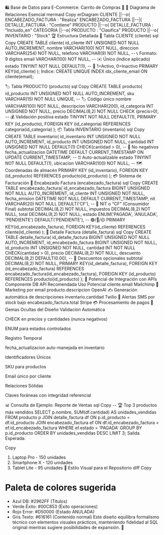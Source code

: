 🛍️ Base de Datos para E-Commerce: Carrito de Compras 🛒
📌 Diagrama de Relaciones Esencial
mermaid
Copy
erDiagram
    CLIENTE ||--o{ ENCABEZADO_FACTURA : "Realiza"
    ENCABEZADO_FACTURA ||--|{ DETALLE_FACTURA : "Contiene"
    PRODUCTO ||--o{ DETALLE_FACTURA : "Incluido_en"
    CATEGORIA ||--o{ PRODUCTO : "Clasifica"
    PRODUCTO ||--o{ INVENTARIO : "Stock"
🏆 Estructura Detallada
👥 Tabla CLIENTE (cliente)
sql
Copy
CREATE TABLE cliente(
    id_cliente INT UNSIGNED NOT NULL AUTO_INCREMENT,
    nombre VARCHAR(100) NOT NULL,
    direccion VARCHAR(254) NOT NULL,
    telefono VARCHAR(9) NOT NULL,  -- 📞 Formato: 9 dígitos
    email VARCHAR(100) NOT NULL,   -- ✉️ Único (índice aplicado)
    estado TINYINT NOT NULL DEFAULT(1),  -- 🔘 1=Activo, 0=Inactivo
    PRIMARY KEY(id_cliente)
);
Índice: CREATE UNIQUE INDEX idx_cliente_email ON cliente(email);

🏷️ Tabla PRODUCTO (producto)
sql
Copy
CREATE TABLE producto(
    id_producto INT UNSIGNED NOT NULL AUTO_INCREMENT,
    sku VARCHAR(15) NOT NULL UNIQUE,  -- 🏷️ Código único
    nombre VARCHAR(100) NOT NULL,
    descripcion VARCHAR(200),
    id_categoria INT UNSIGNED NOT NULL,
    precio DECIMAL(8,2) NOT NULL CHECK (precio>0),  -- 💰 Validación positiva
    estado TINYINT NOT NULL DEFAULT(1),
    PRIMARY KEY (id_producto),
    FOREIGN KEY (id_categoria) REFERENCES categoria(id_categoria)
);
📦 Tabla INVENTARIO (inventario)
sql
Copy
CREATE TABLE inventario(
    id_inventario INT UNSIGNED NOT NULL AUTO_INCREMENT,
    id_producto INT UNSIGNED NOT NULL,
    cantidad INT UNSIGNED NOT NULL DEFAULT(1) CHECK(cantidad > 0),  -- 🚫 No negativos
    fecha_actualizacion DATETIME DEFAULT CURRENT_TIMESTAMP 
        ON UPDATE CURRENT_TIMESTAMP,  -- ⏰ Auto-actualizable
    estado TINYINT NOT NULL DEFAULT(1),
    ubicacion VARCHAR(100) NOT NULL,  -- 🗺️ Coordenadas de almacén
    PRIMARY KEY (id_inventario),
    FOREIGN KEY (id_producto) REFERENCES producto(id_producto)
);
💳 Sistema de Facturación
📜 Encabezado Factura (encabezado_factura)
sql
Copy
CREATE TABLE encabezado_factura(
    id_encabezado_factura BIGINT UNSIGNED NOT NULL AUTO_INCREMENT,
    id_cliente INT UNSIGNED NOT NULL,
    fecha_emision DATETIME NOT NULL DEFAULT CURRENT_TIMESTAMP,
    nit VARCHAR(20) NOT NULL DEFAULT('CF'),  -- 🏢 NIT o "CF" (Consumidor Final)
    subtotal DECIMAL(8,2) NOT NULL,
    impuestos DECIMAL(8,2) NOT NULL,
    total DECIMAL(8,2) NOT NULL,
    estado ENUM('PAGADA', 'ANULADA', 'PENDIENTE') DEFAULT('PENDIENTE'),  -- 🟢/🔴/🟡
    PRIMARY KEY(id_encabezado_factura),
    FOREIGN KEY(id_cliente) REFERENCES cliente(id_cliente)
);
📝 Detalle Factura (detalle_factura)
sql
Copy
CREATE TABLE detalle_factura(
    id_detalle_factura BIGINT UNSIGNED NOT NULL AUTO_INCREMENT,
    id_encabezado_factura BIGINT UNSIGNED NOT NULL,
    id_producto INT UNSIGNED NOT NULL,
    cantidad INT NOT NULL CHECK(cantidad > 0),
    precio DECIMAL(8,2) NOT NULL,
    descuento DECIMAL(8,2) DEFAULT(0.00),  -- 🎁 Descuentos opcionales
    subtotal DECIMAL(8,2) NOT NULL,
    PRIMARY KEY(id_detalle_factura),
    FOREIGN KEY (id_encabezado_factura) REFERENCES encabezado_factura(id_encabezado_factura),
    FOREIGN KEY (id_producto) REFERENCES producto(id_producto)
);
🚀 Potencial de Integración con APIs
Componente DB	API Recomendada	Uso Potencial
cliente.email	Mailchimp	📧 Marketing por email
producto.descripcion	OpenAI	✍️ Generación automática de descripciones
inventario.cantidad	Twilio	📱 Alertas SMS por stock bajo
encabezado_factura.total	Stripe	💳 Procesamiento de pagos
💎 Gemas Ocultas del Diseño
Validación Automática

CHECK en precios y cantidades (nunca negativos)

ENUM para estados controlados

Registro Temporal

fecha_actualizacion auto-manejada en inventario

Identificadores Únicos

SKU para productos

Email único por cliente

Relaciones Sólidas

Claves foráneas con integridad referencial

📊 Consulta de Ejemplo: Reporte de Ventas
sql
Copy
-- 🏆 Top 3 productos más vendidos
SELECT p.nombre, SUM(df.cantidad) AS unidades_vendidas
FROM producto p
JOIN detalle_factura df ON p.id_producto = df.id_producto
JOIN encabezado_factura ef ON df.id_encabezado_factura = ef.id_encabezado_factura
WHERE ef.estado = 'PAGADA'
GROUP BY p.id_producto
ORDER BY unidades_vendidas DESC
LIMIT 3;
Salida Esperada:

Copy
1. Laptop Pro - 150 unidades
2. Smartphone X - 120 unidades
3. Tablet Lite - 95 unidades
🎨 Estilo Visual para el Repositorio
diff
Copy
# Paleta de colores sugerida
+ Azul DB: #2962FF (Títulos)
+ Verde Éxito: #00C853 (Éxito operaciones)
+ Rojo Error: #D50000 (Estado ANULADA)
+ Gris Texto: #616161 (Contenido normal)
Este diseño equilibra formalismo técnico con elementos visuales prácticos, manteniendo fidelidad al SQL original mientras sugiere posibilidades de expansión. 🚀